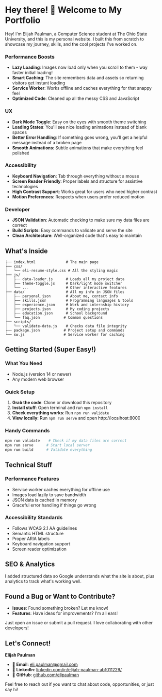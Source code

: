 # Hey there! 👋 Welcome to My Portfolio

Hey! I'm Elijah Paulman, a Computer Science student at The Ohio State University, and this is my personal website. I built this from scratch to showcase my journey, skills, and the cool projects I've worked on.

### Performance Boosts
- **Lazy Loading**: Images now load only when you scroll to them - way faster initial loading!
- **Smart Caching**: The site remembers data and assets so returning visitors get instant loading
- **Service Worker**: Works offline and caches everything for that snappy feel
- **Optimized Code**: Cleaned up all the messy CSS and JavaScript

### UX
- **Dark Mode Toggle**: Easy on the eyes with smooth theme switching
- **Loading States**: You'll see nice loading animations instead of blank spaces
- **Better Error Handling**: If something goes wrong, you'll get a helpful message instead of a broken page
- **Smooth Animations**: Subtle animations that make everything feel polished

### Accessibility
- **Keyboard Navigation**: Tab through everything without a mouse
- **Screen Reader Friendly**: Proper labels and structure for assistive technologies
- **High Contrast Support**: Works great for users who need higher contrast
- **Motion Preferences**: Respects when users prefer reduced motion

### Developer
- **JSON Validation**: Automatic checking to make sure my data files are correct
- **Build Scripts**: Easy commands to validate and serve the site
- **Clean Architecture**: Well-organized code that's easy to maintain

## What's Inside

```
├── index.html              # The main page
├── css/
│   └── eli-resume-style.css # All the styling magic
├── js/
│   ├── data-loader.js      # Loads all my project data
│   ├── theme-toggle.js     # Dark/light mode switcher
│   └── ...                 # Other interactive features
├── data/                   # All my info in JSON files
│   ├── personal.json       # About me, contact info
│   ├── skills.json         # Programming languages & tools
│   ├── experience.json     # Work and internship history
│   ├── projects.json       # My coding projects
│   ├── education.json      # School background
│   └── faq.json           # Common questions
├── scripts/
│   └── validate-data.js    # Checks data file integrity
├── package.json           # Project setup and commands
└── sw.js                  # Service worker for caching
```

## Getting Started (Super Easy!)

### What You Need
- Node.js (version 14 or newer)
- Any modern web browser

### Quick Setup
1. **Grab the code**: Clone or download this repository
2. **Install stuff**: Open terminal and run `npm install`
3. **Check everything works**: Run `npm run validate`
4. **View locally**: Run `npm run serve` and open http://localhost:8000

### Handy Commands
```bash
npm run validate    # Check if my data files are correct
npm run serve      # Start local server
npm run build      # Validate everything
```

## Technical Stuff

### Performance Features
- Service worker caches everything for offline use
- Images load lazily to save bandwidth
- JSON data is cached in memory
- Graceful error handling if things go wrong

### Accessibility Standards
- Follows WCAG 2.1 AA guidelines
- Semantic HTML structure
- Proper ARIA labels
- Keyboard navigation support
- Screen reader optimization

## SEO & Analytics

I added structured data so Google understands what the site is about, plus analytics to track what's working well.

## Found a Bug or Want to Contribute?

- **Issues**: Found something broken? Let me know!
- **Features**: Have ideas for improvements? I'm all ears!

Just open an issue or submit a pull request. I love collaborating with other developers!

## Let's Connect!

**Elijah Paulman**
- 📧 **Email**: eli.paulman@gmail.com
- 💼 **LinkedIn**: [linkedin.com/in/elijah-paulman-ab1011226/](https://www.linkedin.com/in/elijahpaulman/)
- 🐙 **GitHub**: [github.com/elipaulman](https://github.com/elipaulman)

Feel free to reach out if you want to chat about code, opportunities, or just say hi!
